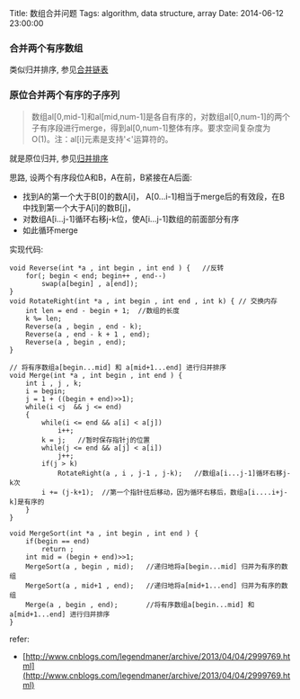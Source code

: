 Title: 数组合并问题
Tags: algorithm, data structure, array 
Date: 2014-06-12 23:00:00

### 合并两个有序数组
类似归并排序, 参见[合并链表](/posts/adt/link-list.html)

### 原位合并两个有序的子序列
>数组al[0,mid-1]和al[mid,num-1]是各自有序的，对数组al[0,num-1]的两个子有序段进行merge，得到al[0,num-1]整体有序。要求空间复杂度为O(1)。注：al[i]元素是支持'<'运算符的。

就是原位归并, 参见[归并排序](/posts/sort/merge-sort.html)

思路, 设两个有序段位A和B，A在前，B紧接在A后面:

- 找到A的第一个大于B[0]的数A[i]， A[0...i-1]相当于merge后的有效段，在B中找到第一个大于A[i]的数B[j]，
- 对数组A[i...j-1]循环右移j-k位，使A[i...j-1]数组的前面部分有序
- 如此循环merge

实现代码:

    void Reverse(int *a , int begin , int end ) {   //反转
        for(; begin < end; begin++ , end--)
            swap(a[begin] , a[end]);
    }
    void RotateRight(int *a , int begin , int end , int k) { // 交换内存
        int len = end - begin + 1;  //数组的长度
        k %= len;
        Reverse(a , begin , end - k);
        Reverse(a , end - k + 1 , end);
        Reverse(a , begin , end);
    }

    // 将有序数组a[begin...mid] 和 a[mid+1...end] 进行归并排序
    void Merge(int *a , int begin , int end ) {
        int i , j , k;
        i = begin;
        j = 1 + ((begin + end)>>1);
        while(i <j  && j <= end)
        {
            while(i <= end && a[i] < a[j])
                i++;
            k = j;   //暂时保存指针j的位置
            while(j <= end && a[j] < a[i])
                j++;
            if(j > k)
                RotateRight(a , i , j-1 , j-k);   //数组a[i...j-1]循环右移j-k次
            i += (j-k+1);  //第一个指针往后移动，因为循环右移后，数组a[i....i+j-k]是有序的
        }
    }

    void MergeSort(int *a , int begin , int end ) {
        if(begin == end)
            return ;
        int mid = (begin + end)>>1;
        MergeSort(a , begin , mid);   //递归地将a[begin...mid] 归并为有序的数组
        MergeSort(a , mid+1 , end);   //递归地将a[mid+1...end] 归并为有序的数组
        Merge(a , begin , end);       //将有序数组a[begin...mid] 和 a[mid+1...end] 进行归并排序
    }


refer:

- [http://www.cnblogs.com/legendmaner/archive/2013/04/04/2999769.html](http://www.cnblogs.com/legendmaner/archive/2013/04/04/2999769.html)

